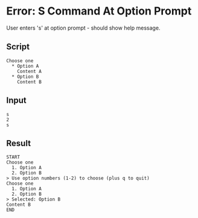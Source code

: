 # Error: S Command At Option Prompt

User enters 's' at option prompt - should show help message.

## Script
```cuentitos
Choose one
  * Option A
    Content A
  * Option B
    Content B
```

## Input
```input
s
2
s
```

## Result
```result
START
Choose one
  1. Option A
  2. Option B
> Use option numbers (1-2) to choose (plus q to quit)
Choose one
  1. Option A
  2. Option B
> Selected: Option B
Content B
END
```
